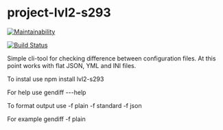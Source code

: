 # project-lvl2-s293

[![Maintainability](https://api.codeclimate.com/v1/badges/66b9ad06ada7d8e98d3f/maintainability)](https://codeclimate.com/github/abrvsk/project-lvl2-s293/maintainability)

[![Build Status](https://travis-ci.com/abrvsk/project-lvl2-s293.svg?branch=master)](https://travis-ci.com/abrvsk/project-lvl2-s293)

Simple cli-tool for checking difference between configuration files. At this point works with flat JSON, YML and INI files.

To instal use
    npm install lvl2-s293

For help use gendiff ---help

To format output use
    -f plain
    -f standard
    -f json

For example
    gendiff -f plain <path-to-first-config> <path-to-second-config>
